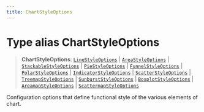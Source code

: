 ```yaml
---
title: ChartStyleOptions
---
```


# Type alias ChartStyleOptions

> **ChartStyleOptions**: [`LineStyleOptions`](../interfaces/interface.LineStyleOptions.md) \| [`AreaStyleOptions`](../interfaces/interface.AreaStyleOptions.md) \| [`StackableStyleOptions`](../interfaces/interface.StackableStyleOptions.md) \| [`PieStyleOptions`](../interfaces/interface.PieStyleOptions.md) \| [`FunnelStyleOptions`](../interfaces/interface.FunnelStyleOptions.md) \| [`PolarStyleOptions`](../interfaces/interface.PolarStyleOptions.md) \| [`IndicatorStyleOptions`](type-alias.IndicatorStyleOptions.md) \| [`ScatterStyleOptions`](../interfaces/interface.ScatterStyleOptions.md) \| [`TreemapStyleOptions`](../interfaces/interface.TreemapStyleOptions.md) \| [`SunburstStyleOptions`](../interfaces/interface.SunburstStyleOptions.md) \| [`BoxplotStyleOptions`](../interfaces/interface.BoxplotStyleOptions.md) \| [`AreamapStyleOptions`](../interfaces/interface.AreamapStyleOptions.md) \| [`ScattermapStyleOptions`](../interfaces/interface.ScattermapStyleOptions.md)

Configuration options that define functional style of the various elements of chart.
